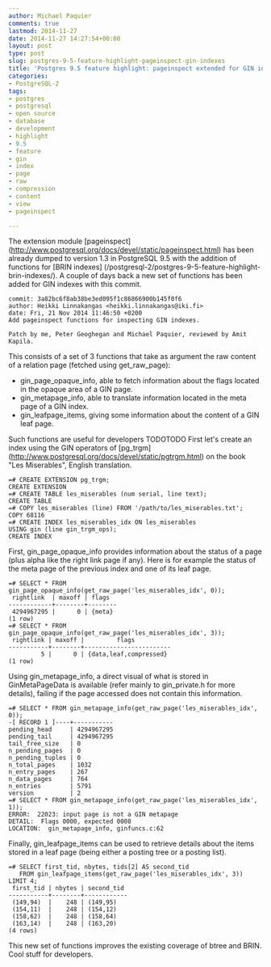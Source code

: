 ```yaml
---
author: Michael Paquier
comments: true
lastmod: 2014-11-27
date: 2014-11-27 14:27:54+00:00
layout: post
type: post
slug: postgres-9-5-feature-highlight-pageinspect-gin-indexes
title: 'Postgres 9.5 feature highlight: pageinspect extended for GIN indexes'
categories:
- PostgreSQL-2
tags:
- postgres
- postgresql
- open source
- database
- development
- highlight
- 9.5
- feature
- gin
- index
- page
- raw
- compression
- content
- view
- pageinspect

---
```


The extension module [pageinspect]
(http://www.postgresql.org/docs/devel/static/pageinspect.html)
has been already dumped to version 1.3 in PostgreSQL 9.5 with the addition of
functions for [BRIN indexes]
(/postgresql-2/postgres-9-5-feature-highlight-brin-indexes/). A couple of
days back a new set of functions has been added for GIN indexes with this
commit.

    commit: 3a82bc6f8ab38be3ed095f1c86866900b145f0f6
    author: Heikki Linnakangas <heikki.linnakangas@iki.fi>
    date: Fri, 21 Nov 2014 11:46:50 +0200
    Add pageinspect functions for inspecting GIN indexes.

    Patch by me, Peter Geoghegan and Michael Paquier, reviewed by Amit Kapila.

This consists of a set of 3 functions that take as argument the raw content of
a relation page (fetched using get\_raw\_page):

  * gin\_page\_opaque\_info, able to fetch information about the flags located
  in the opaque area of a GIN page.
  * gin\_metapage\_info, able to translate information located in the meta page
  of a GIN index.
  * gin\_leafpage\_items, giving some information about the content of a GIN
  leaf page.

Such functions are useful for developers TODOTODO
First let's create an index using the GIN operators of [pg\_trgm]
(http://www.postgresql.org/docs/devel/static/pgtrgm.html) on the book
"Les Miserables", English translation.

    =# CREATE EXTENSION pg_trgm;
    CREATE EXTENSION
    =# CREATE TABLE les_miserables (num serial, line text);
    CREATE TABLE
    =# COPY les_miserables (line) FROM '/path/to/les_miserables.txt';
    COPY 68116
    =# CREATE INDEX les_miserables_idx ON les_miserables
    USING gin (line gin_trgm_ops);
    CREATE INDEX

First, gin\_page\_opaque\_info provides information about the status of a page
(plus alpha like the right link page if any). Here is for example the status
of the meta page of the previous index and one of its leaf page.

    =# SELECT * FROM gin_page_opaque_info(get_raw_page('les_miserables_idx', 0));
     rightlink  | maxoff | flags
    ------------+--------+--------
     4294967295 |      0 | {meta}
    (1 row)
    =# SELECT * FROM gin_page_opaque_info(get_raw_page('les_miserables_idx', 3));
     rightlink | maxoff |         flags
    -----------+--------+------------------------
             5 |      0 | {data,leaf,compressed}
    (1 row)

Using gin\_metapage\_info, a direct visual of what is stored in GinMetaPageData
is available (refer mainly to gin_private.h for more details), failing if the
page accessed does not contain this information.

    =# SELECT * FROM gin_metapage_info(get_raw_page('les_miserables_idx', 0));
    -[ RECORD 1 ]----+-----------
    pending_head     | 4294967295
    pending_tail     | 4294967295
    tail_free_size   | 0
    n_pending_pages  | 0
    n_pending_tuples | 0
    n_total_pages    | 1032
    n_entry_pages    | 267
    n_data_pages     | 764
    n_entries        | 5791
    version          | 2
    =# SELECT * FROM gin_metapage_info(get_raw_page('les_miserables_idx', 1));
    ERROR:  22023: input page is not a GIN metapage
    DETAIL:  Flags 0000, expected 0008
    LOCATION:  gin_metapage_info, ginfuncs.c:62

Finally, gin\_leafpage\_items can be used to retrieve details about the items
stored in a leaf page (being either a posting tree or a posting list).

    =# SELECT first_tid, nbytes, tids[2] AS second_tid
       FROM gin_leafpage_items(get_raw_page('les_miserables_idx', 3)) LIMIT 4;
     first_tid | nbytes | second_tid
    -----------+--------+------------
     (149,94)  |    248 | (149,95)
     (154,11)  |    248 | (154,12)
     (158,62)  |    248 | (158,64)
     (163,14)  |    248 | (163,20)
    (4 rows)

This new set of functions improves the existing coverage of btree and BRIN.
Cool stuff for developers.
